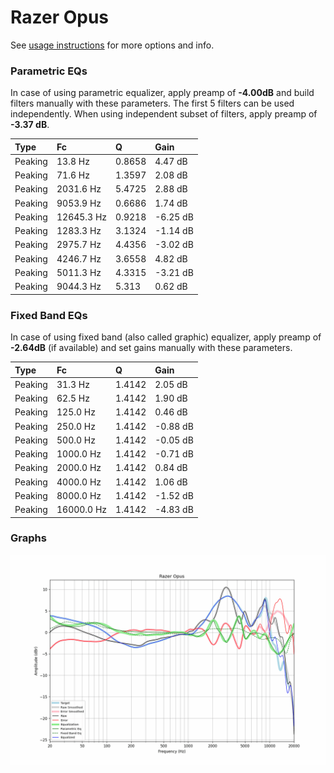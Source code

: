 # Razer Opus
See [usage instructions](https://github.com/jaakkopasanen/AutoEq#usage) for more options and info.

### Parametric EQs
In case of using parametric equalizer, apply preamp of **-4.00dB** and build filters manually
with these parameters. The first 5 filters can be used independently.
When using independent subset of filters, apply preamp of **-3.37 dB**.

| Type    | Fc         |      Q | Gain     |
|:--------|:-----------|:-------|:---------|
| Peaking | 13.8 Hz    | 0.8658 | 4.47 dB  |
| Peaking | 71.6 Hz    | 1.3597 | 2.08 dB  |
| Peaking | 2031.6 Hz  | 5.4725 | 2.88 dB  |
| Peaking | 9053.9 Hz  | 0.6686 | 1.74 dB  |
| Peaking | 12645.3 Hz | 0.9218 | -6.25 dB |
| Peaking | 1283.3 Hz  | 3.1324 | -1.14 dB |
| Peaking | 2975.7 Hz  | 4.4356 | -3.02 dB |
| Peaking | 4246.7 Hz  | 3.6558 | 4.82 dB  |
| Peaking | 5011.3 Hz  | 4.3315 | -3.21 dB |
| Peaking | 9044.3 Hz  | 5.313  | 0.62 dB  |

### Fixed Band EQs
In case of using fixed band (also called graphic) equalizer, apply preamp of **-2.64dB**
(if available) and set gains manually with these parameters.

| Type    | Fc         |      Q | Gain     |
|:--------|:-----------|:-------|:---------|
| Peaking | 31.3 Hz    | 1.4142 | 2.05 dB  |
| Peaking | 62.5 Hz    | 1.4142 | 1.90 dB  |
| Peaking | 125.0 Hz   | 1.4142 | 0.46 dB  |
| Peaking | 250.0 Hz   | 1.4142 | -0.88 dB |
| Peaking | 500.0 Hz   | 1.4142 | -0.05 dB |
| Peaking | 1000.0 Hz  | 1.4142 | -0.71 dB |
| Peaking | 2000.0 Hz  | 1.4142 | 0.84 dB  |
| Peaking | 4000.0 Hz  | 1.4142 | 1.06 dB  |
| Peaking | 8000.0 Hz  | 1.4142 | -1.52 dB |
| Peaking | 16000.0 Hz | 1.4142 | -4.83 dB |

### Graphs
![](./Razer%20Opus.png)